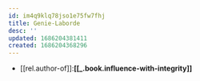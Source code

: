```yaml
---
id: im4q9klq78jso1e75fw7fhj
title: Genie-Laborde
desc: ''
updated: 1686204381411
created: 1686204368296
---
```


- [[rel.author-of]]:**[[_.book.influence-with-integrity]]**
